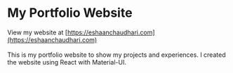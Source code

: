 # My Portfolio Website

View my website at [https://eshaanchaudhari.com](https://eshaanchaudhari.com) <br> <br>
This is my portfolio website to show my projects and experiences. I created the website using React with Material-UI.
